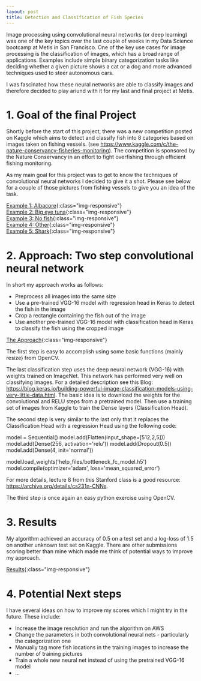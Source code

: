 ```yaml
---
layout: post
title: Detection and Classification of Fish Species
---
```


Image processing using convolutional neural networks (or deep learning) was one of the key topics over the last couple of weeks in my Data Science bootcamp at Metis in San Francisco. One of the key use cases for image processing is the classification of images, which has a broad range of applications. Examples include simple binary categorization tasks like deciding whether a given picture shows a cat or a dog and more advanced techniques used to steer autonomous cars.

I was fascinated how these neural networks are able to classify images and therefore decided to play ariund with it for my last and final project at Metis.

# 1. Goal of the final Project
  
Shortly before the start of this project, there was a new competition posted on Kaggle which aims to detect and classify fish into 8 categories based on images taken on fishing vessels. (see https://www.kaggle.com/c/the-nature-conservancy-fisheries-monitoring). The competition is sponsored by the Nature Conservancy in an effort to fight overfishing through efficient fishing monitoring.

As my main goal for this project was to get to know the techniques of convolutional neural networks I decided to give it a shot. Please see below for a couple of those pictures from fishing vessels to give you an idea of the task.

[Example 1: Albacore](/images/Final/ALB.jpg){:class="img-responsive"}  
[Example 2: Big eye tuna](/images/Final/BET.jpg){:class="img-responsive"}  
[Example 3: No fish](/images/Final/NoF.jpg){:class="img-responsive"}  
[Example 4: Other](/images/Final/Other.jpg){:class="img-responsive"}  
[Example 5: Shark](/images/Final/shark.jpg){:class="img-responsive"}  

# 2. Approach: Two step convolutional neural network
  
In short my approach works as follows:

* Preprocess all images into the same size
* Use a pre-trained VGG-16 model with regression head in Keras to detect the fish in the image
* Crop a rectangle containing the fish out of the image
* Use another pre-trained VGG-16 model with classification head in Keras to classify the fish using the cropped image

[The Approach](/images/Final/Process.png){:class="img-responsive"}

The first step is easy to accomplish using some basic functions (mainly resize) from OpenCV.

The last classification step uses the deep neural network (VGG-16) with weights trained on ImageNet. This network has performed very well on classifying images. For a detailed description see this Blog: https://blog.keras.io/building-powerful-image-classification-models-using-very-little-data.html. The basic idea is to download the weights for the convolutional and RELU steps from a pretrained model. Then use a training set of images from Kaggle to train the Dense layers (Classification Head).

The second step is very similar to the last only that it replaces the Classification Head with a regression Head using the following code: 

model = Sequential()
model.add(Flatten(input_shape=[512,2,5]))
model.add(Dense(256, activation='relu'))
model.add(Dropout(0.5))
model.add(Dense(4, init='normal'))

model.load_weights('help_files/bottleneck_fc_model.h5')
model.compile(optimizer='adam', loss='mean_squared_error')

For more details, lecture 8 from this Stanford class is a good resource: https://archive.org/details/cs231n-CNNs.

The third step is once again an easy python exercise using OpenCV.

# 3. Results

My algorithm achieved an accuracy of 0.5 on a test set and a log-loss of 1.5 on another unknown test set on Kaggle. There are other submissions scoring better than mine which made me think of potential ways to improve my approach. 

[Results](/images/Final/Results.png){:class="img-responsive"}

# 4. Potential Next steps

I have several ideas on how to improve my scores which I might try in the future. These include:

* Increase the image resolution and run the algorithm on AWS
* Change the parameters in both convolutional neural nets - particularly the categorization one
* Manually tag more fish locations in the training images to increase the number of training pictures
* Train a whole new neural net instead of using the pretrained VGG-16 model
* ...


